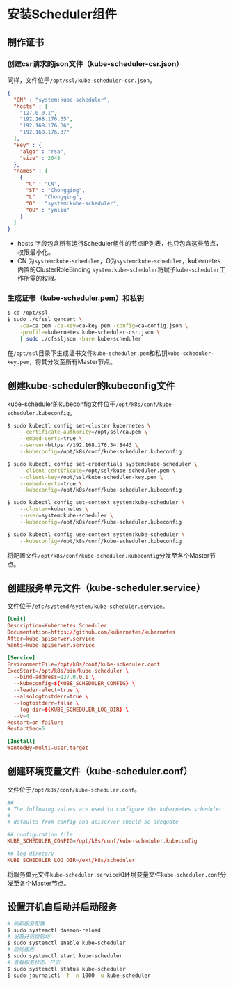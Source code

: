 # 安装Scheduler组件

## 制作证书

### 创建csr请求的json文件（kube-scheduler-csr.json）

同样，文件位于`/opt/ssl/kube-scheduler-csr.json`。

```json
{
  "CN" : "system:kube-scheduler",
  "hosts" : [
    "127.0.0.1",
    "192.168.176.35",
    "192.168.176.36",
    "192.168.176.37"
  ],
  "key" : {
    "algo" : "rsa",
    "size" : 2048
  },
  "names" : [
    {
      "C" : "CN",
      "ST" : "Chongqing",
      "L" : "Chongqing",
      "O" : "system:kube-scheduler",
      "OU" : "ymliu"
    }
  ]
}
```

- hosts 字段包含所有运行Scheduler组件的节点IP列表，也只包含这些节点，权限最小化。
- CN 为`system:kube-scheduler`，O为`system:kube-scheduler`，kubernetes内置的ClusterRoleBinding `system:kube-scheduler`将赋予`kube-scheduler`工作所需的权限。

### 生成证书（kube-scheduler.pem）和私钥

```bash
$ cd /opt/ssl
$ sudo ./cfssl gencert \
    -ca=ca.pem -ca-key=ca-key.pem -config=ca-config.json \
    -profile=kubernetes kube-scheduler-csr.json \
    | sudo ./cfssljson -bare kube-scheduler
```

在`/opt/ssl`目录下生成证书文件`kube-scheduler.pem`和私钥`kube-scheduler-key.pem`，将其分发至所有Master节点。

## 创建kube-scheduler的kubeconfig文件

kube-scheduler的kubeconfig文件位于`/opt/k8s/conf/kube-scheduler.kubeconfig`。

```bash
$ sudo kubectl config set-cluster kubernetes \
    --certificate-authority=/opt/ssl/ca.pem \
    --embed-certs=true \
    --server=https://192.168.176.34:8443 \
    --kubeconfig=/opt/k8s/conf/kube-scheduler.kubeconfig

$ sudo kubectl config set-credentials system:kube-scheduler \
    --client-certificate=/opt/ssl/kube-scheduler.pem \
    --client-key=/opt/ssl/kube-scheduler-key.pem \
    --embed-certs=true \
    --kubeconfig=/opt/k8s/conf/kube-scheduler.kubeconfig

$ sudo kubectl config set-context system:kube-scheduler \
    --cluster=kubernetes \
    --user=system:kube-scheduler \
    --kubeconfig=/opt/k8s/conf/kube-scheduler.kubeconfig

$ sudo kubectl config use-context system:kube-scheduler \
    --kubeconfig=/opt/k8s/conf/kube-scheduler.kubeconfig
```

将配置文件`/opt/k8s/conf/kube-scheduler.kubeconfig`分发至各个Master节点。

## 创建服务单元文件（kube-scheduler.service）

文件位于`/etc/systemd/system/kube-scheduler.service`。

```conf
[Unit]
Description=Kubernetes Scheduler
Documentation=https://github.com/kubernetes/kubernetes
After=kube-apiserver.service
Wants=kube-apiserver.service

[Service]
EnvironmentFile=/opt/k8s/conf/kube-scheduler.conf
ExecStart=/opt/k8s/bin/kube-scheduler \
  --bind-address=127.0.0.1 \
  --kubeconfig=${KUBE_SCHEDULER_CONFIG} \
  --leader-elect=true \
  --alsologtostderr=true \
  --logtostderr=false \
  --log-dir=${KUBE_SCHEDULER_LOG_DIR} \
  --v=4
Restart=on-failure
RestartSec=5

[Install]
WantedBy=multi-user.target
```

## 创建环境变量文件（kube-scheduler.conf）

文件位于`/opt/k8s/conf/kube-scheduler.conf`。

```conf
##
# The following values are used to configure the kubernetes scheduler
#
# defaults from config and apiserver should be adequate

## configuration file
KUBE_SCHEDULER_CONFIG=/opt/k8s/conf/kube-scheduler.kubeconfig

## log direcory
KUBE_SCHEDULER_LOG_DIR=/ext/k8s/scheduler
```

将服务单元文件`kube-scheduler.service`和环境变量文件`kube-scheduler.conf`分发至各个Master节点。

## 设置开机自启动并启动服务

```bash
# 刷新服务配置
$ sudo systemctl daemon-reload
# 设置开机自启动
$ sudo systemctl enable kube-scheduler
# 启动服务
$ sudo systemctl start kube-scheduler
# 查看服务状态、日志
$ sudo systemctl status kube-scheduler
$ sudo journalctl -f -n 1000 -u kube-scheduler
```

